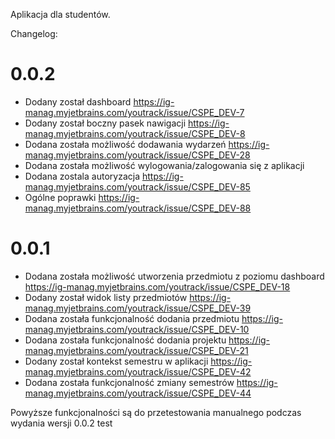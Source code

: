 Aplikacja dla studentów.


Changelog: 

# 0.0.2
- Dodany został dashboard https://ig-manag.myjetbrains.com/youtrack/issue/CSPE_DEV-7
- Dodany został boczny pasek nawigacji https://ig-manag.myjetbrains.com/youtrack/issue/CSPE_DEV-8
- Dodana została możliwość dodawania wydarzeń https://ig-manag.myjetbrains.com/youtrack/issue/CSPE_DEV-28
- Dodana została możliwość wylogowania/zalogowania się z aplikacji
- Dodana zostala autoryzacja https://ig-manag.myjetbrains.com/youtrack/issue/CSPE_DEV-85
- Ogólne poprawki https://ig-manag.myjetbrains.com/youtrack/issue/CSPE_DEV-88

# 0.0.1
- Dodana została możliwość utworzenia przedmiotu z poziomu dashboard https://ig-manag.myjetbrains.com/youtrack/issue/CSPE_DEV-18
- Dodany został widok listy przedmiotów https://ig-manag.myjetbrains.com/youtrack/issue/CSPE_DEV-39
- Dodana została funkcjonalność dodania przedmiotu https://ig-manag.myjetbrains.com/youtrack/issue/CSPE_DEV-10
- Dodana została funkcjonalność dodania projektu https://ig-manag.myjetbrains.com/youtrack/issue/CSPE_DEV-21
- Dodany został kontekst semestru w aplikacji https://ig-manag.myjetbrains.com/youtrack/issue/CSPE_DEV-42
- Dodana została funkcjonalność zmiany semestrów https://ig-manag.myjetbrains.com/youtrack/issue/CSPE_DEV-44

Powyższe funkcjonalności są do przetestowania manualnego podczas wydania wersji 0.0.2
test
